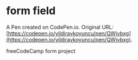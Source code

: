 # form field

A Pen created on CodePen.io. Original URL: [https://codepen.io/yildiraykoyuncu/pen/QWjvbxg](https://codepen.io/yildiraykoyuncu/pen/QWjvbxg).

freeCodeCamp form project
